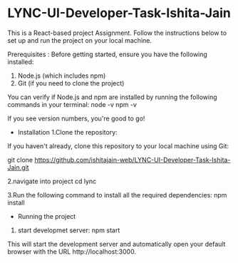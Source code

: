 # LYNC-UI-Developer-Task-Ishita-Jain


This is a React-based project Assignment. Follow the instructions below to set up and run the project on your local machine.

Prerequisites : 
Before getting started, ensure you have the following installed:

1. Node.js (which includes npm)
2. Git (if you need to clone the project)

You can verify if Node.js and npm are installed by running the following commands in your terminal:
node -v
npm -v

If you see version numbers, you're good to go!

* Installation
1.Clone the repository:

If you haven't already, clone this repository to your local machine using Git:

git clone https://github.com/ishitajain-web/LYNC-UI-Developer-Task-Ishita-Jain.git

2.navigate into project 
cd lync

3.Run the following command to install all the required dependencies:
npm install

* Running the project

1. start developmet server:
   npm start

This will start the development server and automatically open your default browser with the URL http://localhost:3000.

